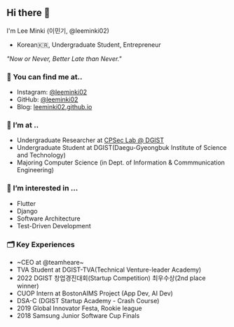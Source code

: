 ## Hi there 👋
I'm Lee Minki (이민기, @leeminki02)
- Korean🇰🇷, Undergraduate Student, Entrepreneur

*"Now or Never, Better Late than Never."*

### 🔎 You can find me at..
- Instagram: [@leeminki02](https://www.instagram.com/leeminki02/)
- GitHub: [@leeminki02](https://github.com/leeminki02)
- Blog: [leeminki02.github.io](https://leeminki02.github.io)

### 🔭 I’m at ..
- Undergraduate Researcher at [CPSec Lab @ DGIST](https://cpsec.dgist.ac.kr)
- Undergraduate Student at DGIST(Daegu-Gyeongbuk Institute of Science and Technology)
- Majoring Computer Science (in Dept. of Information & Commmunication Engineering)

### 🌱 I’m interested in ...
- Flutter
- Django
- Software Architecture
- Test-Driven Development

### 🗂 Key Experiences
- ~CEO at @teamheare~
- TVA Student at DGIST-TVA(Technical Venture-leader Academy)
- 2022 DGIST 창업경진대회(Startup Competition) 최우수상(2nd place winner)
- CUOP Intern at BostonAIMS Project (App Dev, AI Dev)
- DSA-C (DGIST Startup Academy - Crash Course)
- 2019 Global Innovator Festa, Rookie league
- 2018 Samsung Junior Software Cup Finals
